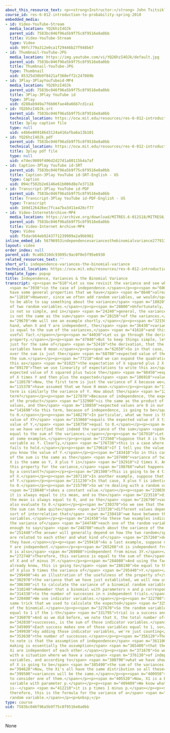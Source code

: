 ```yaml
---
about_this_resource_text: <p><strong>Instructor:</strong> John Tsitsiklis</p>
course_id: res-6-012-introduction-to-probability-spring-2018
embedded_media:
- id: Video-YouTube-Stream
  media_location: YQ26hzI4OJk
  parent_uid: 7583bc046f96a5b9f75c8f9516e8a0bb
  title: Video-YouTube-Stream
  type: Video
  uid: 99fc779a312e0ca1f29446b27f948b67
- id: Thumbnail-YouTube-JPG
  media_location: https://img.youtube.com/vi/YQ26hzI4OJk/default.jpg
  parent_uid: 7583bc046f96a5b9f75c8f9516e8a0bb
  title: Thumbnail-YouTube-JPG
  type: Thumbnail
  uid: 85325d30b9f8421af360eff2c247089b
- id: 3Play-3PlayYouTubeid-MP4
  media_location: YQ26hzI4OJk
  parent_uid: 7583bc046f96a5b9f75c8f9516e8a0bb
  title: 3Play-3Play YouTube id
  type: 3Play
  uid: d288ab949a7f6b06fae40a66b7cd1ca1
- id: YQ26hzI4OJk.srt
  parent_uid: 7583bc046f96a5b9f75c8f9516e8a0bb
  technical_location: https://ocw.mit.edu/resources/res-6-012-introduction-to-probability-spring-2018/part-i-the-fundamentals/independence-variances-the-binomial-variance/YQ26hzI4OJk.srt
  title: 3play caption file
  type: null
  uid: e4b6e809186d3124a416afba6a13b101
- id: YQ26hzI4OJk.pdf
  parent_uid: 7583bc046f96a5b9f75c8f9516e8a0bb
  technical_location: https://ocw.mit.edu/resources/res-6-012-introduction-to-probability-spring-2018/part-i-the-fundamentals/independence-variances-the-binomial-variance/YQ26hzI4OJk.pdf
  title: 3play pdf file
  type: null
  uid: e74ec9809f406d2d27d1a80115b4a7af
- id: Caption-3Play YouTube id-SRT
  parent_uid: 7583bc046f96a5b9f75c8f9516e8a0bb
  title: Caption-3Play YouTube id-SRT-English - US
  type: Caption
  uid: 094cf502b2e6146e61b006d8e7e37128
- id: Transcript-3Play YouTube id-PDF
  parent_uid: 7583bc046f96a5b9f75c8f9516e8a0bb
  title: Transcript-3Play YouTube id-PDF-English - US
  type: Transcript
  uid: 1b9d126426ec7fcaa7ba3d11e426cf77
- id: Video-InternetArchive-MP4
  media_location: https://archive.org/download/MITRES.6-012S18/MITRES6_012S18_L07-07_300k.mp4
  parent_uid: 7583bc046f96a5b9f75c8f9516e8a0bb
  title: Video-Internet Archive-MP4
  type: Video
  uid: f5dacb64eb9243771239989a2a9bb961
inline_embed_id: 56796953independencevariancesthebinomialvariance27791326
layout: video
order_index: null
parent_uid: 9ca6b310dc93095c9ac0f0e5f95e6930
related_resources_text: ''
short_url: independence-variances-the-binomial-variance
technical_location: https://ocw.mit.edu/resources/res-6-012-introduction-to-probability-spring-2018/part-i-the-fundamentals/independence-variances-the-binomial-variance
template_type: popup
title: Independence, Variances & the Binomial Variance
transcript: <p><span m="610">Let us now revisit the variance and see what happens</span>
  <span m="3930">in the case of independence.</span></p><p><span m="6000">Variances
  have some general properties that we have</span> <span m="8640">already seen.</span></p><p><span
  m="11010">However, since we often add random variables, we would</span> <span m="14910">like
  to be able to say something about the variance</span> <span m="18020">of the sum
  of two random variables.</span></p><p><span m="20800">Unfortunately, the situation
  is not so simple, and in</span> <span m="24240">general, the variance of the sum
  is not the same as the sum</span> <span m="28150">of the variances.</span></p><p><span
  m="29670">We will see an example shortly.</span></p><p><span m="32150">On the other
  hand, when X and Y are independent, the</span> <span m="36430">variance of the sum
  is equal to the sum of the variances,</span> <span m="41610">and this is a very
  useful fact.</span></p><p><span m="44030">Let us go through the derivation of this
  property.</span></p><p><span m="47040">But to keep things simple, let us assume
  just for the sake of</span> <span m="52410">the derivation, that the two random
  variables have 0 mean.</span></p><p><span m="62650">So in that case, the variance
  over the sum is just the</span> <span m="68700">expected value of the square of
  the sum.</span></p><p><span m="77210">And we can expand the quadratic and write
  this as</span> <span m="81025">the expectation of X squared plus 2 X Y plus Y squared.</span></p><p><span
  m="89170">Then we use linearity of expectations to write this as</span> <span m="93160">the
  expected value of X squared plus twice the</span> <span m="98450">expected value
  of X times Y and then plus the expected</span> <span m="106910">value of Y squared.</span></p><p><span
  m="110570">Now, the first term is just the variance of X because we</span> <span
  m="115370">have assumed that we have 0 mean.</span></p><p><span m="119680">The last
  term is similarly the variance of Y. How about the</span> <span m="126320">middle
  term?</span></p><p><span m="127870">Because of independence, the expected value
  of the product</span> <span m="132900">is the same as the product of the expected
  values, and the</span> <span m="138850">expected values are 0 in our case.</span></p><p><span
  m="141690">So this term, because of independence, is going to be</span> <span m="146720">equal
  to 0.</span></p><p><span m="148270">In particular, what we have is that the expected
  value of XY</span> <span m="153060">equals the expected value of X times the expected
  value of Y,</span> <span m="158750">equal to 0.</span></p><p><span m="161920">And
  so we have verified that indeed the variance of the sum</span> <span m="165180">is
  equal to the sum of the variances.</span></p><p><span m="167910">Let us now look
  at some examples.</span></p><p><span m="172560">Suppose that X is the same random
  variable as Y. Clearly,</span> <span m="176730">this is a case where independence
  fails to hold.</span></p><p><span m="179610">If I tell you the value of X, then
  you know the value of Y.</span></p><p><span m="183410">So in this case, the variance
  of the sum is the same as the</span> <span m="187400">variance of twice X. Since
  X is the same as Y, X plus Y is</span> <span m="192910">2 times X. And then using
  this property for the variance,</span> <span m="198760">what happens when we multiply
  by a constant?</span></p><p><span m="201500">This is going to be 4 times the variance
  of X.</span></p><p><span m="207110">In another example, suppose that X is the negative
  of Y.</span></p><p><span m="211230">In that case, X plus Y is identically equal
  to 0.</span></p><p><span m="215790">So we're dealing with a random variable that</span>
  <span m="218640">takes a constant value.</span></p><p><span m="220030">In particular,
  it is always equal to its mean, and so the</span> <span m="223510">difference from
  the mean is always equal to 0, and so the</span> <span m="226790">variance will
  also evaluate to 0.</span></p><p><span m="230370">So we see that the variance of
  the sum can take quite</span> <span m="233720">different values depending on the
  sort of interrelation that</span> <span m="238410">we have between the two random
  variables.</span></p><p><span m="241450">So these two examples indicate that knowing
  the variance of</span> <span m="244740">each one of the random variables is not
  enough to say</span> <span m="248780">much about the variance of the sum.</span></p><p><span
  m="251440">The answer will generally depend on how the two random</span> <span m="254530">variables
  are related to each other and what kind of</span> <span m="257260">dependencies
  they have.</span></p><p><span m="259410">As a last example, suppose now that X and
  Y are independent.</span></p><p><span m="265260">X is independent from Y, and therefore
  X is also</span> <span m="269080">independent from minus 3Y.</span></p><p><span
  m="272740">Therefore, this variance is equal to the sum of the</span> <span m="276620">variances
  of X and of minus 3Y.</span></p><p><span m="284080">And using the facts that we
  already know, this is going to</span> <span m="288190">be equal to the variance
  of X plus 9 times the variance of</span> <span m="295440">Y.</span></p><p><span
  m="299490">As an illustration of the usefulness of the property of</span> <span
  m="302970">the variance that we have just established, we will now use</span> <span
  m="306300">it to calculate the variance of a binomial random variable.</span></p><p><span
  m="310240">Remember that a binomial with parameters n and p corresponds</span> <span
  m="314330">to the number of successes in n independent trials.</span></p><p><span
  m="320400">We use indicator variables.</span></p><p><span m="322700">This is the
  same trick that we used to calculate the expected</span> <span m="325870">value
  of the binomial.</span></p><p><span m="327670">So the random variable X sub i is
  equal to 1 if the i-th</span> <span m="331795">trial is a success and is a 0 otherwise.</span></p><p><span
  m="336070">And as we did before, we note that X, the total number of</span> <span
  m="342030">successes, is the sum of those indicator variables.</span></p><p><span
  m="345909">Each success makes one of those variables equal to 1, so</span> <span
  m="349930">by adding those indicator variables, we're just counting</span> <span
  m="353630">the number of successes.</span></p><p><span m="356120">The key point
  to note is that the assumption of independence</span> <span m="361100">that we're
  making is essentially the assumption</span> <span m="365400">that these random variables
  Xi are independent of each other.</span></p><p><span m="371670">So we're dealing
  with a situation where we have a sum</span> <span m="376130">of independent random
  variables, and according to</span> <span m="380790">what we have shown, the variance
  of X is going to be</span> <span m="385490">the sum of the variances of the Xi's.</span></p><p><span
  m="394620">Now, the Xi's all have the same distribution so all these</span> <span
  m="399500">variances will be the same.</span></p><p><span m="400950">It suffices
  to consider one of them.</span></p><p><span m="405520">Now, X1 is a Bernoulli random
  variable with parameter p.</span></p><p><span m="409409">We know what its variance
  is--</span> <span m="412210">it is p times 1 minus p.</span></p><p><span m="417580">And
  therefore, this is the formula for the variance of a</span> <span m="422890">binomial
  random variable.</span></p><p>&nbsp;</p>
type: course
uid: 7583bc046f96a5b9f75c8f9516e8a0bb

---
```

None
